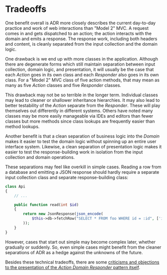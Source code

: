 # Tradeoffs

One benefit overall is ADR more closely describes the current day-to-day practice and work of web interactions than "Model 2" MVC. A request comes in and gets dispatched to an action; the action interacts with the domain and emits a response. The response work, including both headers and content, is cleanly separated from the input collection and the domain logic.

One drawback is we end up with more classes in the application. Although there are degenerate forms which still maintain separation between input collection, domain logic, and presentation, it will usually be the case that each _Action_ goes in its own class and each _Responder_ also goes in its own class. For a "Model 2" MVC class of five action methods, that may mean as many as five _Action_ classes and five _Responder_ classes.

This drawback may not be so terrible in the longer term. Individual classes may lead to cleaner or shallower inheritance hierarchies. It may also lead to better testability of the _Action_ separate from the _Responder_. These will play themselves out differently in different systems. Others have noted many classes may be more easily manageable via IDEs and editors than fewer classes but more methods since class lookups are frequently easier than method lookups.

Another benefit is that a clean separation of business logic into the _Domain_ makes it easier to test the domain logic without spinning up an entire user interface system. Likewise, a clean separation of presentation logic makes it easier to test the response-building work in isolation from the input collection and domain operations.

These separations may feel like overkill in simple cases. Reading a row from a database and emitting a JSON response should hardly require a separate input collection class and separate response-building class:

```php
class Api
{
    // ...

    public function read(int $id)
    {
        return new JsonResponse(json_encode(
            $this->db->fetchRow("SELECT * FROM foo WHERE id = :id", ['id' => $id])
        ));
    }
}
```

However, cases that start out simple may become complex later, whether gradually or suddenly. So, even simple cases might benefit from the cleaner separations of ADR as a hedge against the unknowns of the future.

Besides these technical tradeoffs, there are some [criticisms and objections to the presentation of the _Action Domain Responder_ pattern itself](./OBJECTIONS.md).
